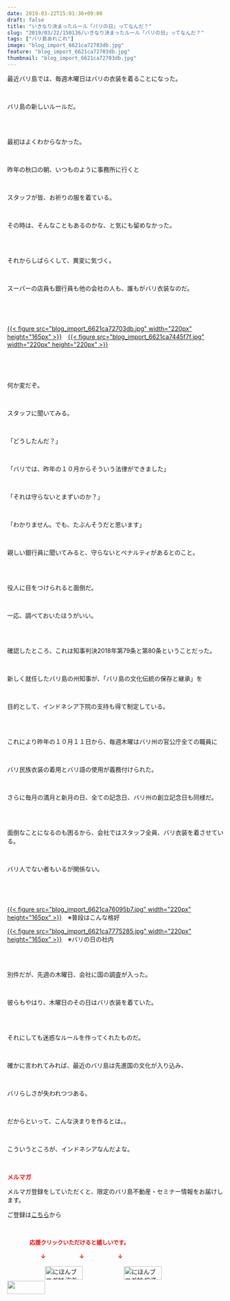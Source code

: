 ```yaml
---
date: 2019-03-22T15:01:36+09:00
draft: false
title: "いきなり決まったルール「バリの日」ってなんだ？"
slug: "2019/03/22/150136/いきなり決まったルール「バリの日」ってなんだ？"
tags: ["バリ島あれこれ"]
image: "blog_import_6621ca72703db.jpg"
feature: "blog_import_6621ca72703db.jpg"
thumbnail: "blog_import_6621ca72703db.jpg"
---
```

<p>最近バリ島では、毎週木曜日はバリの衣装を着ることになった。</p><p> </p><p>バリ島の新しいルールだ。</p><p> </p><p><br/>最初はよくわからなかった。</p><p> </p><p>昨年の秋口の朝、いつものように事務所に行くと</p><p> </p><p>スタッフが皆、お祈りの服を着ている。</p><p> </p><p>その時は、そんなこともあるのかな、と気にも留めなかった。</p><p> </p><p><br/>それからしばらくして、異変に気づく。</p><p> </p><p>スーパーの店員も銀行員も他の会社の人も、誰もがバリ衣装なのだ。</p><p> </p><p> </p><p><a href="blog_import_6621ca72703db.jpg">{{< figure src="blog_import_6621ca72703db.jpg" width="220px" height="165px" >}}</a>　<a href="blog_import_6621ca7445f7f.jpg">{{< figure src="blog_import_6621ca7445f7f.jpg" width="220px" height="220px" >}}</a></p><p> </p><p> </p><p>何か変だぞ。</p><p> </p><p>スタッフに聞いてみる。</p><p> </p><p>「どうしたんだ？」</p><p> </p><p>「バリでは、昨年の１０月からそういう法律ができました」</p><p> </p><p>「それは守らないとまずいのか？」</p><p> </p><p>「わかりません。でも、たぶんそうだと思います」</p><p> </p><p>親しい銀行員に聞いてみると、守らないとペナルティがあるとのこと。</p><p> </p><p><br/>役人に目をつけられると面倒だ。</p><p> </p><p>一応、調べておいたほうがいい。</p><p> </p><p><br/>確認したところ、これは知事判決2018年第79条と第80条ということだった。</p><p> </p><p>新しく就任したバリ島の州知事が、「バリ島の文化伝統の保存と継承」を</p><p> </p><p>目的として、インドネシア下院の支持も得て制定している。</p><p> </p><p><br/>これにより昨年の１０月１１日から、毎週木曜はバリ州の官公庁全ての職員に</p><p> </p><p>バリ民族衣装の着用とバリ語の使用が義務付けられた。</p><p> </p><p>さらに毎月の満月と新月の日、全ての記念日、バリ州の創立記念日も同様だ。</p><p> </p><p><br/>面倒なことになるのも困るから、会社ではスタッフ全員、バリ衣装を着させている。</p><p> </p><p>バリ人でない者もいるが関係ない。</p><p> </p><p> </p><p><a href="blog_import_6621ca76095b7.jpg">{{< figure src="blog_import_6621ca76095b7.jpg" width="220px" height="165px" >}}</a>　※普段はこんな格好</p><p><a href="blog_import_6621ca7775285.jpg">{{< figure src="blog_import_6621ca7775285.jpg" width="220px" height="165px" >}}</a>　※バリの日の社内</p><p> </p><p><br/>別件だが、先週の木曜日、会社に国の調査が入った。</p><p> </p><p>彼らもやはり、木曜日のその日はバリ衣装を着ていた。</p><p> </p><p><br/>それにしても迷惑なルールを作ってくれたものだ。</p><p> </p><p>確かに言われてみれば、最近のバリ島は先進国の文化が入り込み、</p><p> </p><p>バリらしさが失われつつある。</p><p> </p><p>だからといって、こんな決まりを作るとは。。</p><p> </p><p>こういうところが、インドネシアなんだよな。</p><p> </p><p><span style="font-weight: bold;"><span style="color: rgb(255, 0, 0);">メルマガ</span></span></p><p>メルマガ登録をしていただくと、限定のバリ島不動産・セミナー情報をお届けします。</p><p>ご登録は<a href="f9eeVI" target="_blank">こちら</a>から</p><p style="text-align: center;"> </p><p><font color="#ff0000" size="2"><strong>　　　　応援クリックいただけると嬉しいです。</strong></font></p><p><font color="#ff0000" size="2"><strong>　　　　　　↓　　　　　　↓　　　　　　↓</strong></font></p><p><a href="ranking.html?p_cid=01260127" id="&amp;blogmura_banner"><img alt="にほんブログ村 海外生活ブログ バリ島情報へ" border="0" height="31" src="data:image/svg+xml;charset=utf-8,%3Csvg%20xmlns%3D%22http%3A%2F%2Fwww.w3.org%2F2000%2Fsvg%22%20title%3D%22Placeholder%20for%20Images%22%20role%3D%22presentation%22%20viewBox%3D%220%200%2088%2031%22%20%2F%3E" width="88" data-src="//overseas.blogmura.com/bali/img/bali88_31.gif" style="aspect-ratio: auto 88 / 31;"/><noscript><img alt="にほんブログ村 海外生活ブログ バリ島情報へ" border="0" height="31" src="//overseas.blogmura.com/bali/img/bali88_31.gif" width="88"></noscript></a>  <a href="ranking.html?p_cid=01260127" id="&amp;blogmura_banner"><img alt="にほんブログ村 投資ブログ 不動産投資へ" border="0" height="31" src="data:image/svg+xml;charset=utf-8,%3Csvg%20xmlns%3D%22http%3A%2F%2Fwww.w3.org%2F2000%2Fsvg%22%20title%3D%22Placeholder%20for%20Images%22%20role%3D%22presentation%22%20viewBox%3D%220%200%2088%2031%22%20%2F%3E" width="88" data-src="//investment.blogmura.com/hudousantoushi/img/hudousantoushi88_31.gif" style="aspect-ratio: auto 88 / 31;"/><noscript><img alt="にほんブログ村 投資ブログ 不動産投資へ" border="0" height="31" src="//investment.blogmura.com/hudousantoushi/img/hudousantoushi88_31.gif" width="88"></noscript></a> <a href="link.php?1804582" title="人気ブログランキングへ"><img border="0" height="31" src="data:image/svg+xml;charset=utf-8,%3Csvg%20xmlns%3D%22http%3A%2F%2Fwww.w3.org%2F2000%2Fsvg%22%20title%3D%22Placeholder%20for%20Images%22%20role%3D%22presentation%22%20viewBox%3D%220%200%2088%2031%22%20%2F%3E" width="88" data-src="https://blog.with2.net/img/banner/banner_22.gif" style="aspect-ratio: auto 88 / 31;"/><noscript><img border="0" height="31" src="https://blog.with2.net/img/banner/banner_22.gif" width="88"></noscript></a></p><p> </p>

